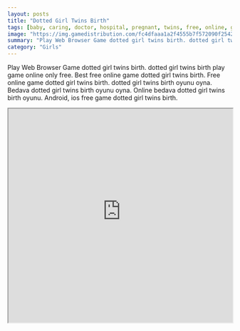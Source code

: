 ```yaml
---
layout: posts
title: "Dotted Girl Twins Birth"
tags: [baby, caring, doctor, hospital, pregnant, twins, free, online, games, oyna, game, free, games, play, play, games]
image: "https://img.gamedistribution.com/fc4dfaaa1a2f4555b7f572090f254243.jpg"
summary: "Play Web Browser Game dotted girl twins birth. dotted girl twins birth play game online only free. Best free online game dotted girl twins birth. Free online game dotted girl twins birth. dotted girl twins birth oyunu oyna. Bedava dotted girl twins birth oyunu oyna. Online bedava dotted girl twins birth oyunu. Android, ios free game dotted girl twins birth."
category: "Girls"
---
```


Play Web Browser Game dotted girl twins birth. dotted girl twins birth play game online only free. Best free online game dotted girl twins birth. Free online game dotted girl twins birth. dotted girl twins birth oyunu oyna. Bedava dotted girl twins birth oyunu oyna. Online bedava dotted girl twins birth oyunu. Android, ios free game dotted girl twins birth.

<iframe width="100%" height="480px;" src="https://html5.gamedistribution.com/fc4dfaaa1a2f4555b7f572090f254243/"></iframe>